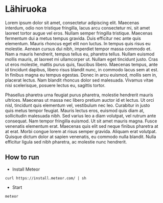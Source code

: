 # Lähiruoka

Lorem ipsum dolor sit amet, consectetur adipiscing elit. Maecenas interdum, odio non tristique fringilla, lacus arcu consectetur mi, sit amet laoreet tortor augue vel eros. Nullam semper fringilla tristique. Maecenas fermentum dui a metus tempus gravida. Duis efficitur nec ante quis elementum. Mauris rhoncus eget elit non luctus. In tempus quis risus eu molestie. Aenean cursus dui nibh, imperdiet tempor massa commodo et. Nam a mauris hendrerit, tempus tellus eu, pharetra tellus. Nullam euismod mollis mauris, at laoreet mi ullamcorper ut. Nullam eget tincidunt justo. Cras ut eros molestie, mattis purus quis, faucibus libero. Maecenas tempus, ante id tincidunt dapibus, libero risus blandit nunc, in commodo lacus sem at est. In finibus magna eu tempus egestas. Donec in arcu euismod, mollis sem in, placerat lectus. Nam blandit rhoncus dolor sed malesuada. Vivamus vitae nisi scelerisque, posuere lectus eu, sagittis tortor.

Phasellus pharetra urna feugiat purus pharetra, molestie hendrerit mauris ultrices. Maecenas ut massa nec libero pretium auctor id et lectus. Ut orci nisl, tincidunt quis elementum vel, vestibulum nec leo. Curabitur in justo quis metus tempor feugiat. Mauris lectus eros, euismod quis diam at, sollicitudin malesuada nibh. Sed varius leo a diam volutpat, vel rutrum ante consequat. Nam tempor fringilla euismod. Ut sit amet mauris magna. Fusce venenatis elementum erat. Maecenas quis elit sed neque finibus pharetra at at erat. Morbi congue lorem at risus semper gravida. Aliquam erat volutpat. Quisque dictum dolor at sapien venenatis, eu commodo nulla blandit. Nulla efficitur ligula sed nibh pharetra, ac molestie nunc hendrerit.

## How to run

- Install Meteor

```
curl https://install.meteor.com/ | sh
```

- Start

```
meteor
```
